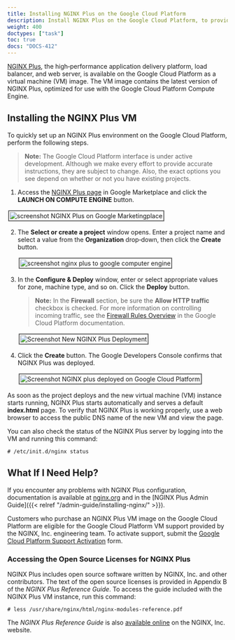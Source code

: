 ```yaml
---
title: Installing NGINX Plus on the Google Cloud Platform
description: Install NGINX Plus on the Google Cloud Platform, to provide sophisticated Layer 7 load balancing for your apps running on Google Compute Engine.
weight: 400
doctypes: ["task"]
toc: true
docs: "DOCS-412"
---
```



[NGINX Plus](https://www.nginx.com/products/nginx/), the high‑performance application delivery platform, load balancer, and web server, is available on the Google Cloud Platform as a virtual machine (VM) image. The VM image contains the latest version of NGINX Plus, optimized for use with the Google Cloud Platform Compute Engine.


## Installing the NGINX Plus VM

To quickly set up an NGINX Plus environment on the Google Cloud Platform, perform the following steps.

> **Note:** The Google Cloud Platform interface is under active development. Although we make every effort to provide accurate instructions, they are subject to change. Also, the exact options you see depend on whether or not you have existing projects.

1.  Access the [NGINX Plus page](https://console.cloud.google.com/marketplace/details/nginx-public/nginx-plus) in Google Marketplace and click the **LAUNCH ON COMPUTE ENGINE** button.

   <img src="https://www.nginx.com/wp-content/uploads/2018/10/gcp-nginx-plus-page-oct2018.png" alt="screenshot NGINX Plus on Google Marketingplace" style="border:2px solid #666666; padding:2px; margin:2px;" />

2.  The **Select or create a project** window opens. Enter a project name and select a value from the **Organization** drop‑down, then click the **Create** button.

    <img src="https://www.nginx.com/wp-content/uploads/2018/10/gcp-create-select-project-oct2018.png" alt="screenshot nginx plus to google computer engine" style="border:2px solid #666666; padding:2px; margin:2px;" />

3.  In the **Configure & Deploy** window, enter or select appropriate values for zone, machine type, and so on. Click the **Deploy** button.

    > **Note:** In the **Firewall** section, be sure the **Allow HTTP traffic** checkbox is checked. For more information on controlling incoming traffic, see the [Firewall Rules Overview](https://cloud.google.com/vpc/docs/firewalls) in the Google Cloud Platform documentation.

    <img src="https://www.nginx.com/wp-content/uploads/2018/02/gcp-configure-deploy-feb2018.png" alt="Screenshot New NGINX Plus Deployment" style="border:2px solid #666666; padding:2px; margin:2px;" />

4.  Click the **Create** button. The Google Developers Console confirms that NGINX Plus was deployed.

    <img src="https://www.nginx.com/wp-content/uploads/2018/02/gcp-deploy-confirmation-feb2018.png" alt="Screenshot NGINX plus deployed on Google Cloud Platform" style="border:2px solid #666666; padding:2px; margin:2px;" />

As soon as the project deploys and the new virtual machine (VM) instance starts running, NGINX Plus starts automatically and serves a default **index.html** page. To verify that NGINX Plus is working properly, use a web browser to access the public DNS name of the new VM and view the page.

You can also check the status of the NGINX Plus server by logging into the VM and running this command:

```shell
# /etc/init.d/nginx status
```


## What If I Need Help?

If you encounter any problems with NGINX Plus configuration, documentation is available at [nginx.org](https://nginx.org/en/docs/) and in the [NGINX Plus Admin Guide]({{< relref "/admin-guide/installing-nginx/" >}}).

Customers who purchase an NGINX Plus VM image on the Google Cloud Platform are eligible for the Google Cloud Platform VM support provided by the NGINX, Inc. engineering team. To activate support, submit the [Google Cloud Platform Support Activation](https://www.nginx.com/gcp-support-activation/) form.


### Accessing the Open Source Licenses for NGINX Plus

NGINX Plus includes open source software written by NGINX, Inc. and other contributors. The text of the open source licenses is provided in Appendix B of the _NGINX Plus Reference Guide_. To access the guide included with the NGINX Plus VM instance, run this command:

```shell
# less /usr/share/nginx/html/nginx-modules-reference.pdf
```

The _NGINX Plus Reference Guide_ is also [available online](https://cdn-1.wp.nginx.com/wp-content/files/nginx-pdfs/nginx-modules-reference.pdf) on the NGINX, Inc. website.
